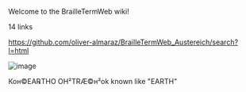 Welcome to the BrailleTermWeb wiki!


14 links

https://github.com/oliver-almaraz/BrailleTermWeb_Austereich/search?l=html

![image](https://github.com/aibolem/BrailleTermWeb_Austereich/assets/102619282/bd89ec7e-8f93-43f2-b1e6-a8cffd18f36a)

Кон©ЕА℞ТНО  OH²TRÆ©н²оk known like "EARTH"